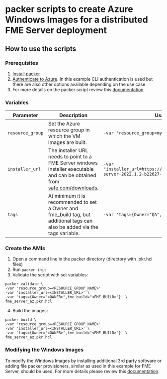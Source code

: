 # packer scripts to create Azure Windows Images for a distributed FME Server deployment
## How to use the scripts
### Prerequisites
1. [Install packer](https://learn.hashicorp.com/tutorials/packer/get-started-install-cli)
2. [Authenticate to Azure](https://www.packer.io/plugins/builders/azure). In this example CLI authentication is used but there are also other options available depending on the use case.
3. For more details on the packer script review this [documentation](https://learn.microsoft.com/en-us/azure/virtual-machines/windows/build-image-with-packer).
### Variables
|Parameter|Description|Usage example|
|---|---|---|
|`resource_group`|Set the Azure resource group in which the VM images are built.|`-var 'resource_group=myImages-rg'`|
|`installer_url`|The installer URL needs to point to a FME Server windows installer executable and can be obtained from [safe.com/downloads](safe.com/downloads).|`-var 'installer_url=https://downloads.safe.com/fme/2022/fme-server-2022.1.2-b22627-win-x64.exe'`|
|`tags`|At minimum it is recommended to set a Owner and fme_build tag, but additional tags can also be added via the tags variable.|`-var 'tags={Owner="QA",fme_build="22627"}'`|
### Create the AMIs
1. Open a command line in the packer directory (directory with .pkr.hcl files)
2. Run `packer init`
3. Validate the script with set variables:
```
packer validate \
-var 'resource_group=<RESOURCE_GROUP_NAME>'
-var 'installer_url=<INSTALLER_URL>' \
-var 'tags={Owner="<OWNER>",fme_build="<FME_BUILD>"}' \
fme_server_az.pkr.hcl
```
4. Build the images:
```
packer build \
-var 'resource_group=<RESOURCE_GROUP_NAME>'
-var 'installer_url=<INSTALLER_URL>' \
-var 'tags={Owner="<OWNER>",fme_build="<FME_BUILD>"}' \
fme_server_az.pkr.hcl
```
### Modifying the Windows Images
To modify the Windows Images by installing additional 3rd party software or adding file packer provisioners, similar as used in this example for FME Server, should be used. For more details please review this [documentation](https://www.packer.io/docs/provisioners).